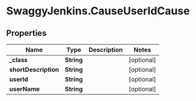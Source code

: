 # SwaggyJenkins.CauseUserIdCause

## Properties
Name | Type | Description | Notes
------------ | ------------- | ------------- | -------------
**_class** | **String** |  | [optional] 
**shortDescription** | **String** |  | [optional] 
**userId** | **String** |  | [optional] 
**userName** | **String** |  | [optional] 



